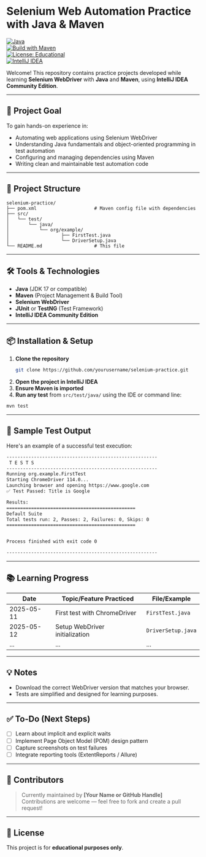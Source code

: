 
# Selenium Web Automation Practice with Java & Maven

[![Java](https://img.shields.io/badge/Java-17-blue.svg)](https://www.oracle.com/java/)  
[![Build with Maven](https://img.shields.io/badge/build-maven-blue)](https://maven.apache.org/)  
[![License: Educational](https://img.shields.io/badge/license-Educational-lightgrey)]()  
[![IntelliJ IDEA](https://img.shields.io/badge/IDE-IntelliJ%20IDEA-blue.svg)](https://www.jetbrains.com/idea/)  

Welcome! This repository contains practice projects developed while learning **Selenium WebDriver** with **Java** and **Maven**, using **IntelliJ IDEA Community Edition**.

---

## 🚀 Project Goal

To gain hands-on experience in:

- Automating web applications using Selenium WebDriver  
- Understanding Java fundamentals and object-oriented programming in test automation  
- Configuring and managing dependencies using Maven  
- Writing clean and maintainable test automation code  

---

## 📂 Project Structure

```
selenium-practice/
├── pom.xml                     # Maven config file with dependencies
├── src/
│   └── test/
│       └── java/
│           └── org/example/
│                   ├── FirstTest.java
│                   └── DriverSetup.java
└── README.md                   # This file
```

---

## 🛠️ Tools & Technologies

- **Java** (JDK 17 or compatible)  
- **Maven** (Project Management & Build Tool)  
- **Selenium WebDriver**  
- **JUnit** or **TestNG** (Test Framework)  
- **IntelliJ IDEA Community Edition**

---

## 📦 Installation & Setup

1. **Clone the repository**  
   ```bash
   git clone https://github.com/yourusername/selenium-practice.git
   ```
2. **Open the project in IntelliJ IDEA**  
3. **Ensure Maven is imported**  
4. **Run any test** from `src/test/java/` using the IDE or command line:

```bash
mvn test
```

---

## 🧪 Sample Test Output

Here's an example of a successful test execution:

```bash
-------------------------------------------------------
 T E S T S
-------------------------------------------------------
Running org.example.FirstTest
Starting ChromeDriver 114.0...
Launching browser and opening https://www.google.com
✅ Test Passed: Title is Google

Results:
===============================================
Default Suite
Total tests run: 2, Passes: 2, Failures: 0, Skips: 0
===============================================


Process finished with exit code 0

-------------------------------------------------------
```

---

## 📚 Learning Progress

| Date       | Topic/Feature Practiced        | File/Example     |
|------------|--------------------------------|------------------|
| 2025-05-11 | First test with ChromeDriver   | `FirstTest.java` |
| 2025-05-12 | Setup WebDriver initialization | `DriverSetup.java` |
| ...        | ...                            | ...              |

---

## 💡 Notes

- Download the correct WebDriver version that matches your browser.
- Tests are simplified and designed for learning purposes.

---

## ✅ To-Do (Next Steps)

- [ ] Learn about implicit and explicit waits  
- [ ] Implement Page Object Model (POM) design pattern  
- [ ] Capture screenshots on test failures  
- [ ] Integrate reporting tools (ExtentReports / Allure)  

---

## 👥 Contributors

> Currently maintained by **[Your Name or GitHub Handle]**  
> Contributions are welcome — feel free to fork and create a pull request!

---

## 📜 License

This project is for **educational purposes only**.

